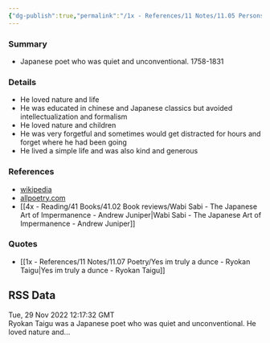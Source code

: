 ```yaml
---
{"dg-publish":true,"permalink":"/1x - References/11 Notes/11.05 Persons/Ryokan Taigu/","title":"Ryokan Taigu","noteIcon":""}
---
```



### Summary
- Japanese poet who was quiet and unconventional. 1758-1831

### Details
- He loved nature and life
- He was educated in chinese and Japanese classics but avoided intellectualization and formalism
- He loved nature and children
- He was very forgetful and sometimes would get distracted for hours and forget where he had been going
- He lived a simple life and was also kind and generous

### References
- [wikipedia](https://en.wikipedia.org/wiki/Ry%C5%8Dkan)
- [allpoetry.com](https://allpoetry.com/Taigu-Ryokan)
- [[4x - Reading/41 Books/41.02 Book reviews/Wabi Sabi - The Japanese Art of Impermanence - Andrew Juniper\|Wabi Sabi - The Japanese Art of Impermanence - Andrew Juniper]]

### Quotes
- [[1x - References/11 Notes/11.07 Poetry/Yes im truly a dunce - Ryokan Taigu\|Yes im truly a dunce - Ryokan Taigu]]

## RSS Data
<div class='date'>Tue, 29 Nov 2022 12:17:32 GMT</div>
<div class='description'>Ryokan Taigu was a Japanese poet who was quiet and unconventional. He loved nature and...</div>

